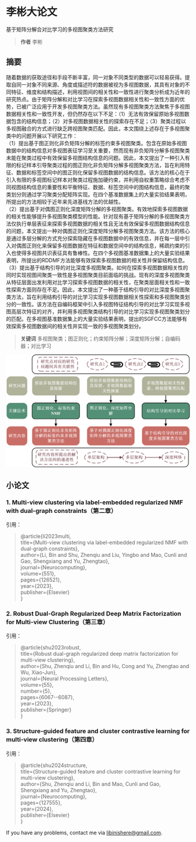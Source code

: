 # 李彬大论文
基于矩阵分解合对比学习的多视图聚类方法研究
> **作者**
李彬

## 摘要
随着数据的获取途径和手段不断丰富，同一对象不同类型的数据可以轻易获得。提取自同一对象不同来源、角度或描述符的数据被视为多视图数据，其具有对象的不同特征、维度和结构描述，利用视图间的相关性和一致性进行聚类分析成为近年的研究热点。由于矩阵分解和对比学习在探索多视图数据相关性和一致性方面的优势，已被广泛应用于开发多视图聚类方法。虽然现有多视图聚类方法聚焦于多视图数据相关性和一致性开发，但仍然存在以下不足：（1）无法有效保留原始多视图数据包含的结构信息；（2）对多视图数据相关性的探索存在不足；（3）聚类过程以多视图融合的方式进行缺乏跨视图聚类匹配。因此，本文围绕上述存在于多视图聚类中的问题开展以下研究工作：  
（1）提出基于图正则化非负矩阵分解的标签约束多视图聚类。包含在原始多视图数据中的结构信息对多视图表征学习至关重要，然而现有非负矩阵分解多视图聚类未能在聚类过程中有效保留多视图结构信息的问题。因此，本文提出了一种引入有限的标记样本引导聚类过程的图正则化非负矩阵分解多视图聚类方法，旨在利用特征、数据和标签空间中的图正则化保留多视图数据的结构信息。该方法的核心在于引入有限的多视图标记样本对聚类过程施加硬约束，并利用自权重策略综合考虑不同视图结构信息的重要性和平衡特征、数据、标签空间中的图结构信息，最终的聚类划分则通过学习聚类分配矩阵实现。在四个基准数据集上的大量实验结果表明，所提出的方法相较于近年来先进基线方法的优越性。  
（2）提出基于对偶图正则化深度矩阵分解的多视图聚类。有效地探索多视图数据的相关性能够提升多视图聚类模型的性能。针对现有基于矩阵分解的多视图聚类方法仅执行单层表征来探索多视图数据的相关性且无法有效保留多视图数据结构信息的问题，本文提出一种对偶图正则化深度矩阵分解多视图聚类方法。该方法的核心是通过多层分解的方式充分探索隐藏在多视图数据中的有效信息，并在每一层中引入对偶图正则化来保留多视图数据在特征和数据空间中的结构信息，稀疏约束的引入也使得多视图共识表征具有鲁棒性。在四个多视图基准数据集上的大量实验结果表明，所提出的RDDMF方法能够有效探索多视图数据的相关性并保留结构信息。  
（3）提出基于结构引导的对比深度多视图聚类。如何在探索多视图数据相关性的同时实现视图间聚类一致性是多视图聚类目前面临的挑战。现有的深度多视图聚类从特征层面出发利用对比学习探索多视图数据的相关性，在聚类层面相关性和一致性探索方面则存在不足。因此，本文提出了一种基于结构引导的对比深度多视图聚类方法，旨在利用结构引导的对比学习实现多视图数据相关性探索和多视图聚类划分的一致性。该方法在自编码框架中引入多视图特征结构引导的对比学习实现多视图高层次特征的对齐，并利用多视图聚类结构引导的对比学习实现多视图聚类划分的匹配。在多视图基准数据集上的大量实验结果表明，提出的SGFCC方法能够有效探索多视图数据间的相关性并实现一致的多视图聚类划分。
> **关键词**
多视图聚类；图正则化；约束矩阵分解；深度矩阵分解；自编码器；对比学习  

![image](./dalunwen.png)

## 小论文
### 1. Multi-view clustering via label-embedded regularized NMF with dual-graph constraints（第二章）  
引用：  
>  @article{li2023multi,  
>    title={Multi-view clustering via label-embedded regularized NMF with dual-graph constraints},  
>    author={Li, Bin and Shu, Zhenqiu and Liu, Yingbo and Mao, Cunli and Gao, Shengxiang and Yu, Zhengtao},  
>    journal={Neurocomputing},  
>    volume={551},  
>    pages={126521},  
>    year={2023},  
>    publisher={Elsevier}  
>  }

### 2. Robust Dual-Graph Regularized Deep Matrix Factorization for Multi-view Clustering（第三章）  
引用：  
>  @article{shu2023robust,  
>    title={Robust dual-graph regularized deep matrix factorization for multi-view clustering},  
>    author={Shu, Zhenqiu and Li, Bin and Hu, Cong and Yu, Zhengtao and Wu, Xiao-Jun},  
>    journal={Neural Processing Letters},  
>    volume={55},  
>    number={5},  
>    pages={6067--6087},  
>    year={2023},  
>    publisher={Springer}  
>  } 

### 3. Structure-guided feature and cluster contrastive learning for multi-view clustering（第四章）
引用：  
>  @article{shu2024structure,    
>    title={Structure-guided feature and cluster contrastive learning for multi-view clustering},    
>    author={Shu, Zhenqiu and Li, Bin and Mao, Cunli and Gao, Shengxiang and Yu, Zhengtao},     
>    journal={Neurocomputing},     
>    pages={127555},    
>    year={2024},    
>    publisher={Elsevier}    
> }  

If you have any problems, contact me via [libinishere@gmail.com]().
